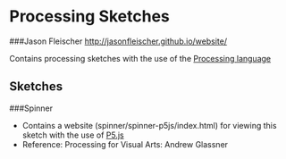 # Processing Sketches
###Jason Fleischer
http://jasonfleischer.github.io/website/

Contains processing sketches with the use of the [Processing language](https://processing.org/)

## Sketches

###Spinner
* Contains a website (spinner/spinner-p5js/index.html) for viewing this sketch with the use of [P5.js](https://p5js.org/)
* Reference: Processing for Visual Arts: Andrew Glassner
